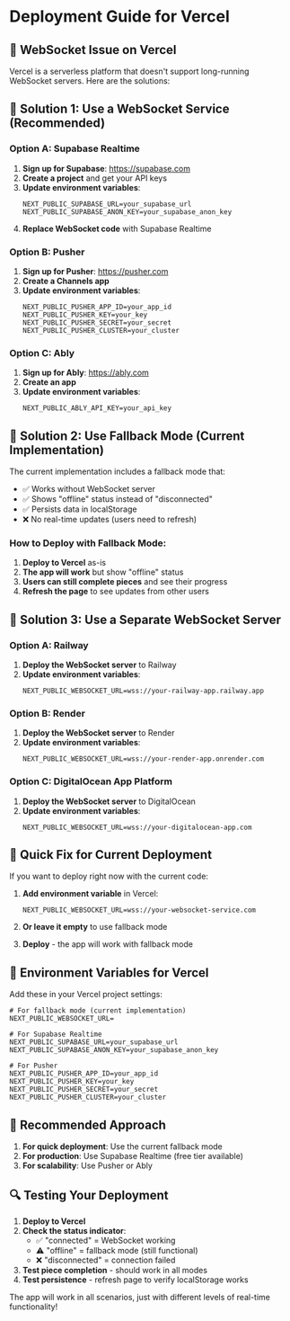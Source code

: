 # Deployment Guide for Vercel

## 🚨 **WebSocket Issue on Vercel**

Vercel is a serverless platform that doesn't support long-running WebSocket servers. Here are the solutions:

## 🔧 **Solution 1: Use a WebSocket Service (Recommended)**

### Option A: Supabase Realtime
1. **Sign up for Supabase**: https://supabase.com
2. **Create a project** and get your API keys
3. **Update environment variables**:
   ```env
   NEXT_PUBLIC_SUPABASE_URL=your_supabase_url
   NEXT_PUBLIC_SUPABASE_ANON_KEY=your_supabase_anon_key
   ```
4. **Replace WebSocket code** with Supabase Realtime

### Option B: Pusher
1. **Sign up for Pusher**: https://pusher.com
2. **Create a Channels app**
3. **Update environment variables**:
   ```env
   NEXT_PUBLIC_PUSHER_APP_ID=your_app_id
   NEXT_PUBLIC_PUSHER_KEY=your_key
   NEXT_PUBLIC_PUSHER_SECRET=your_secret
   NEXT_PUBLIC_PUSHER_CLUSTER=your_cluster
   ```

### Option C: Ably
1. **Sign up for Ably**: https://ably.com
2. **Create an app**
3. **Update environment variables**:
   ```env
   NEXT_PUBLIC_ABLY_API_KEY=your_api_key
   ```

## 🔧 **Solution 2: Use Fallback Mode (Current Implementation)**

The current implementation includes a fallback mode that:
- ✅ Works without WebSocket server
- ✅ Shows "offline" status instead of "disconnected"
- ✅ Persists data in localStorage
- ❌ No real-time updates (users need to refresh)

### How to Deploy with Fallback Mode:
1. **Deploy to Vercel** as-is
2. **The app will work** but show "offline" status
3. **Users can still complete pieces** and see their progress
4. **Refresh the page** to see updates from other users

## 🔧 **Solution 3: Use a Separate WebSocket Server**

### Option A: Railway
1. **Deploy the WebSocket server** to Railway
2. **Update environment variables**:
   ```env
   NEXT_PUBLIC_WEBSOCKET_URL=wss://your-railway-app.railway.app
   ```

### Option B: Render
1. **Deploy the WebSocket server** to Render
2. **Update environment variables**:
   ```env
   NEXT_PUBLIC_WEBSOCKET_URL=wss://your-render-app.onrender.com
   ```

### Option C: DigitalOcean App Platform
1. **Deploy the WebSocket server** to DigitalOcean
2. **Update environment variables**:
   ```env
   NEXT_PUBLIC_WEBSOCKET_URL=wss://your-digitalocean-app.com
   ```

## 🚀 **Quick Fix for Current Deployment**

If you want to deploy right now with the current code:

1. **Add environment variable** in Vercel:
   ```
   NEXT_PUBLIC_WEBSOCKET_URL=wss://your-websocket-service.com
   ```

2. **Or leave it empty** to use fallback mode

3. **Deploy** - the app will work with fallback mode

## 📝 **Environment Variables for Vercel**

Add these in your Vercel project settings:

```env
# For fallback mode (current implementation)
NEXT_PUBLIC_WEBSOCKET_URL=

# For Supabase Realtime
NEXT_PUBLIC_SUPABASE_URL=your_supabase_url
NEXT_PUBLIC_SUPABASE_ANON_KEY=your_supabase_anon_key

# For Pusher
NEXT_PUBLIC_PUSHER_APP_ID=your_app_id
NEXT_PUBLIC_PUSHER_KEY=your_key
NEXT_PUBLIC_PUSHER_SECRET=your_secret
NEXT_PUBLIC_PUSHER_CLUSTER=your_cluster
```

## 🎯 **Recommended Approach**

1. **For quick deployment**: Use the current fallback mode
2. **For production**: Use Supabase Realtime (free tier available)
3. **For scalability**: Use Pusher or Ably

## 🔍 **Testing Your Deployment**

1. **Deploy to Vercel**
2. **Check the status indicator**:
   - ✅ "connected" = WebSocket working
   - ⚠️ "offline" = fallback mode (still functional)
   - ❌ "disconnected" = connection failed
3. **Test piece completion** - should work in all modes
4. **Test persistence** - refresh page to verify localStorage works

The app will work in all scenarios, just with different levels of real-time functionality!
